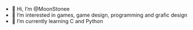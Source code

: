 - 👋 Hi, I’m @MoonStonee
- 👀 I’m interested in games, game design, programming and grafic design
- 🌱 I’m currently learning C and Python

<!---
MoonStonee/MoonStonee is a ✨ special ✨ repository because its `README.md` (this file) appears on your GitHub profile.
You can click the Preview link to take a look at your changes.
--->

